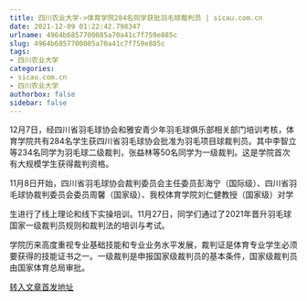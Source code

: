 ```yaml
---
title: 四川农业大学->体育学院284名同学获批羽毛球裁判员 | sicau.com.cn
date: 2021-12-09 01:22:42.798347
urlname: 4964b6857700085a70a41c7f759e885c
slug: 4964b6857700085a70a41c7f759e885c
tags: 
- 四川农业大学
categories:
- sicau.com.cn
- 四川农业大学
authorbox: false
sidebar: false
---
```

12月7日，经四川省羽毛球协会和雅安青少年羽毛球俱乐部相关部门培训考核，体育学院共有284名学生获四川省羽毛球协会批准为羽毛项目球裁判员。其中李智立等234名同学为羽毛球二级裁判，张益林等50名同学为一级裁判。这是学院首次有大规模学生获得裁判资格。

11月8日开始，四川省羽毛球协会裁判委员会主任委员彭海宁（国际级）、四川省羽毛球协裁判委员会委员周馨（国家级）、我校体育学院刘仁健教授（国家级）对学
<!--more-->
生进行了线上理论和线下实操培训。11月27日，同学们通过了2021年晋升羽毛球国家一级裁判员规则和裁判法的培训与考试。

学院历来高度重视专业基础技能和专业业务水平发展，裁判证是体育专业学生必须要获得的技能证书之一。一级裁判是申报国家级裁判员的基本条件，国家级裁判员由国家体育总局审批。



[转入文章首发地址](https://news.sicau.edu.cn/info/1078/65923.htm)